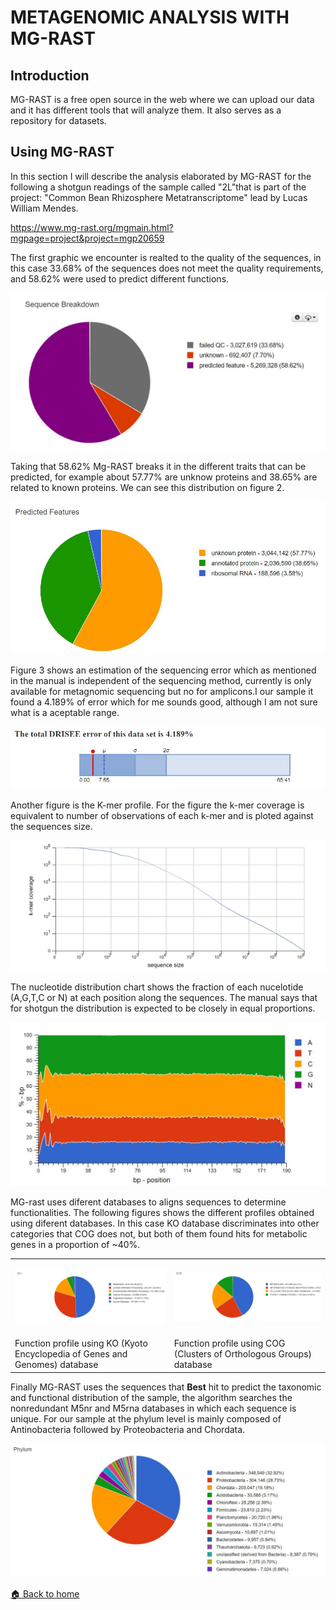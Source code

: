 # METAGENOMIC ANALYSIS WITH MG-RAST

## Introduction

MG-RAST is a free open source in the web where we can upload our data and it has different tools that will analyze them. It also serves as a repository for datasets.

## Using MG-RAST

In this section I will describe the analysis elaborated by MG-RAST for the following a shotgun readings of the sample called "2L"that is part of the project: "Common Bean Rhizosphere Metatranscriptome" lead by Lucas William Mendes.

https://www.mg-rast.org/mgmain.html?mgpage=project&project=mgp20659

The first graphic we encounter is realted to the quality of the sequences, in this case 33.68% of the sequences does not meet the quality requirements, and 58.62% were used to predict different functions.

<p align="center"><img src="/IMAGES/nt2/mgrastqc.JPG"></p>

Taking that 58.62% Mg-RAST breaks it in the different traits that can be predicted, for example about 57.77% are unknow proteins and 38.65% are related to known proteins. We can see this distribution on figure 2.

<p align="center"><img src="/IMAGES/nt2/mgrastfeatures.JPG"></p>

Figure 3 shows an estimation of the sequencing error which as mentioned in the manual is independent of the sequencing method, currently is only available for metagnomic sequencing but no for amplicons.I our sample it found a 4.189% of error which for me sounds good, although I am not sure what is a aceptable range.

<p align="center"><img src="/IMAGES/nt2/mgrasterror.JPG"></p>

Another figure is the K-mer profile. For the figure the k-mer coverage is equivalent to number of observations of each k-mer and  is ploted against the sequences size.

<p align="center"><img src="/IMAGES/nt2/mgrastkmerprofile.JPG"></p>

The nucleotide distribution chart shows the fraction of each nucelotide (A,G,T,C or N) at each position along the sequences. The manual says that for shotgun the distribution is expected to be closely in equal proportions.

<p align="center"><img src="/IMAGES/nt2/mgrastnucleotide.JPG"></p>

MG-rast uses diferent databases to aligns sequences to determine functionalities. The following figures shows the different profiles obtained using diferent databases. In this case KO database discriminates into other categories that COG does not, but both of them found hits for metabolic genes in a proportion of ~40%.

<table>
  <td><p align="center"><img src="/IMAGES/nt2/mgrastko.JPG"></p></td> 
  <td><p align="center"><img src="/IMAGES/nt2/mgrastcog.JPG"></p></td>
 <tr>
   <td> Function profile using KO (Kyoto Encyclopedia of Genes and Genomes) database</td>
   <td> Function profile using COG (Clusters of Orthologous Groups) database</td>
  </tr>
  </table>


Finally MG-RAST uses the sequences that **Best** hit to predict the taxonomic and functional distribution of the sample, the algorithm searches the nonredundant M5nr and M5rna databases in which each sequence is unique. For our sample at the phylum level is mainly composed of Antinobacteria followed by Proteobacteria and Chordata.

<p align="center"><img src="/IMAGES/nt2/mgrastphylum.jpg"></p>

[:house: Back to home](https://github.com/mhchavez/SMCA-notebook1/wiki)


